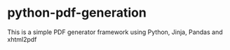 # python-pdf-generation
This is a simple PDF generator framework using Python, Jinja, Pandas and xhtml2pdf
